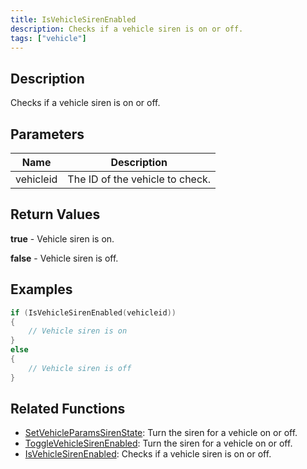 ```yaml
---
title: IsVehicleSirenEnabled
description: Checks if a vehicle siren is on or off.
tags: ["vehicle"]
---
```


<VersionWarn version='omp v1.1.0.2612' />

## Description

Checks if a vehicle siren is on or off.

## Parameters

| Name      | Description                     |
|-----------|---------------------------------|
| vehicleid | The ID of the vehicle to check. |

## Return Values

**true** - Vehicle siren is on.

**false** - Vehicle siren is off.

## Examples

```c
if (IsVehicleSirenEnabled(vehicleid))
{
    // Vehicle siren is on
}
else
{
    // Vehicle siren is off
}
```

## Related Functions

- [SetVehicleParamsSirenState](SetVehicleParamsSirenState): Turn the siren for a vehicle on or off.
- [ToggleVehicleSirenEnabled](ToggleVehicleSirenEnabled): Turn the siren for a vehicle on or off.
- [IsVehicleSirenEnabled](IsVehicleSirenEnabled): Checks if a vehicle siren is on or off.
